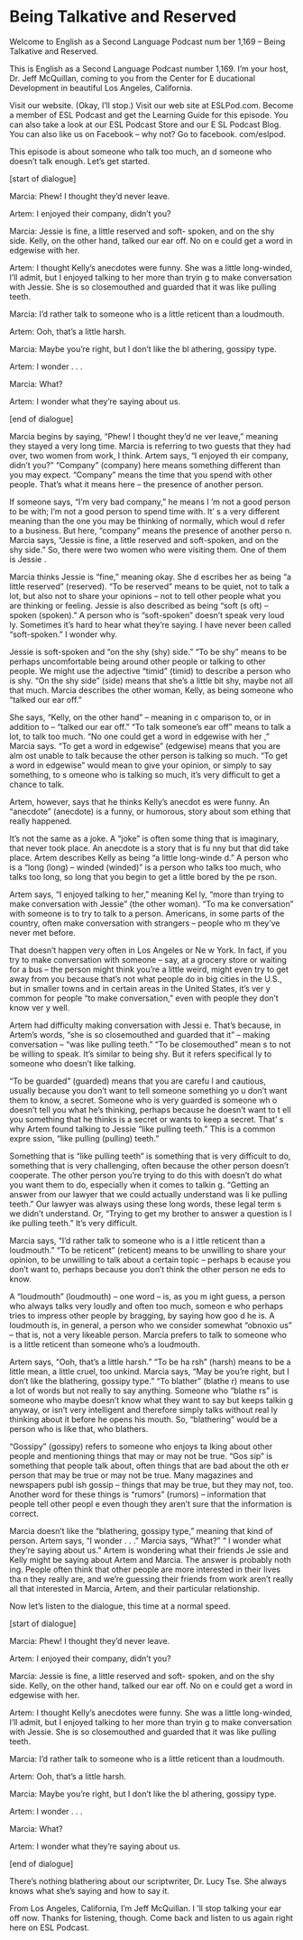 # Being Talkative and Reserved

Welcome to English as a Second Language Podcast num ber 1,169 – Being Talkative and Reserved.

This is English as a Second Language Podcast number  1,169. I’m your host, Dr. Jeff McQuillan, coming to you from the Center for E ducational Development in beautiful Los Angeles, California.

Visit our website. (Okay, I’ll stop.) Visit our web site at ESLPod.com. Become a member of ESL Podcast and get the Learning Guide for this episode. You can also take a look at our ESL Podcast Store and our E SL Podcast Blog. You can also like us on Facebook – why not? Go to facebook. com/eslpod.

This episode is about someone who talk too much, an d someone who doesn’t talk enough. Let’s get started.

[start of dialogue]

Marcia: Phew! I thought they’d never leave.

Artem: I enjoyed their company, didn’t you?

Marcia: Jessie is fine, a little reserved and soft- spoken, and on the shy side. Kelly, on the other hand, talked our ear off. No on e could get a word in edgewise with her.

Artem: I thought Kelly’s anecdotes were funny. She was a little long-winded, I’ll admit, but I enjoyed talking to her more than tryin g to make conversation with Jessie. She is so closemouthed and guarded that it was like pulling teeth.

Marcia: I’d rather talk to someone who is a little reticent than a loudmouth.

Artem: Ooh, that’s a little harsh.

Marcia: Maybe you’re right, but I don’t like the bl athering, gossipy type.

Artem: I wonder . . .

Marcia: What?

 Artem: I wonder what they’re saying about us.

[end of dialogue]

Marcia begins by saying, “Phew! I thought they’d ne ver leave,” meaning they stayed a very long time. Marcia is referring to two  guests that they had over, two women from work, I think. Artem says, “I enjoyed th eir company, didn’t you?” “Company” (company) here means something different than you may expect. “Company” means the time that you spend with other people. That’s what it means here – the presence of another person.

If someone says, “I’m very bad company,” he means I ’m not a good person to be with; I’m not a good person to spend time with. It’ s a very different meaning than the one you may be thinking of normally, which woul d refer to a business. But here, “company” means the presence of another perso n. Marcia says, “Jessie is fine, a little reserved and soft-spoken, and on the  shy side.” So, there were two women who were visiting them. One of them is Jessie .

Marcia thinks Jessie is “fine,” meaning okay. She d escribes her as being “a little reserved” (reserved). “To be reserved” means to be quiet, not to talk a lot, but also not to share your opinions – not to tell other  people what you are thinking or feeling. Jessie is also described as being “soft (s oft) – spoken (spoken).” A person who is “soft-spoken” doesn’t speak very loud ly. Sometimes it’s hard to hear what they’re saying. I have never been called “soft-spoken.” I wonder why.

Jessie is soft-spoken and “on the shy (shy) side.” “To be shy” means to be perhaps uncomfortable being around other people or talking to other people. We might use the adjective “timid” (timid) to describe  a person who is shy. “On the shy side” (side) means that she’s a little bit shy,  maybe not all that much. Marcia describes the other woman, Kelly, as being someone who “talked our ear off.”

She says, “Kelly, on the other hand” – meaning in c omparison to, or in addition to – “talked our ear off.” “To talk someone’s ear off”  means to talk a lot, to talk too much. “No one could get a word in edgewise with her ,” Marcia says. “To get a word in edgewise” (edgewise) means that you are alm ost unable to talk because the other person is talking so much. “To get a word  in edgewise” would mean to give your opinion, or simply to say something, to s omeone who is talking so much, it’s very difficult to get a chance to talk.

Artem, however, says that he thinks Kelly’s anecdot es were funny. An “anecdote” (anecdote) is a funny, or humorous, story about som ething that really happened.

It’s not the same as a joke. A “joke” is often some thing that is imaginary, that never took place. An anecdote is a story that is fu nny but that did take place. Artem describes Kelly as being “a little long-winde d.” A person who is a “long (long) – winded (winded)” is a person who talks too  much, who talks too long, so long that you begin to get a little bored by the pe rson.

Artem says, “I enjoyed talking to her,” meaning Kel ly, “more than trying to make conversation with Jessie” (the other woman). “To ma ke conversation” with someone is to try to talk to a person. Americans, in some parts of the country, often make conversation with strangers – people who m they’ve never met before.

That doesn’t happen very often in Los Angeles or Ne w York. In fact, if you try to make conversation with someone – say, at a grocery store or waiting for a bus – the person might think you’re a little weird, might  even try to get away from you because that’s not what people do in big cities in the U.S., but in smaller towns and in certain areas in the United States, it’s ver y common for people “to make conversation,” even with people they don’t know ver y well.

Artem had difficulty making conversation with Jessi e. That’s because, in Artem’s words, “she is so closemouthed and guarded that it”  – making conversation – “was like pulling teeth.” “To be closemouthed” mean s to not be willing to speak. It’s similar to being shy. But it refers specifical ly to someone who doesn’t like talking.

“To be guarded” (guarded) means that you are carefu l and cautious, usually because you don’t want to tell someone something yo u don’t want them to know, a secret. Someone who is very guarded is someone wh o doesn’t tell you what he’s thinking, perhaps because he doesn’t want to t ell you something that he thinks is a secret or wants to keep a secret. That’ s why Artem found talking to Jessie “like pulling teeth.” This is a common expre ssion, “like pulling (pulling) teeth.”

Something that is “like pulling teeth” is something  that is very difficult to do, something that is very challenging, often because the other person doesn’t cooperate. The other person you’re trying to do this with doesn’t do what you want them to do, especially when it comes to talkin g. “Getting an answer from our lawyer that we could actually understand was li ke pulling teeth.” Our lawyer was always using these long words, these legal term s we didn’t understand. Or, “Trying to get my brother to answer a question is l ike pulling teeth.” It’s very difficult.

Marcia says, “I’d rather talk to someone who is a l ittle reticent than a loudmouth.” “To be reticent” (reticent) means to be unwilling to share your opinion, to be unwilling to talk about a certain topic – perhaps b ecause you don’t want to, perhaps because you don’t think the other person ne eds to know.

A “loudmouth” (loudmouth) – one word – is, as you m ight guess, a person who always talks very loudly and often too much, someon e who perhaps tries to impress other people by bragging, by saying how goo d he is. A loudmouth is, in general, a person who we consider somewhat “obnoxio us” – that is, not a very likeable person. Marcia prefers to talk to someone who is a little reticent than someone who’s a loudmouth.

Artem says, “Ooh, that’s a little harsh.” “To be ha rsh” (harsh) means to be a little mean, a little cruel, too unkind. Marcia says, “May be you’re right, but I don’t like the blathering, gossipy type.” “To blather” (blathe r) means to use a lot of words but not really to say anything. Someone who “blathe rs” is someone who maybe doesn’t know what they want to say but keeps talkin g anyway, or isn’t very intelligent and therefore simply talks without real ly thinking about it before he opens his mouth. So, “blathering” would be a person  who is like that, who blathers.

“Gossipy” (gossipy) refers to someone who enjoys ta lking about other people and mentioning things that may or may not be true. “Gos sip” is something that people talk about, often things that are bad about the oth er person that may be true or may not be true. Many magazines and newspapers publ ish gossip – things that may be true, but they may not, too. Another word for these things is “rumors” (rumors) – information that people tell other peopl e even though they aren’t sure that the information is correct.

Marcia doesn’t like the “blathering, gossipy type,”  meaning that kind of person. Artem says, “I wonder . . .” Marcia says, “What?” “ I wonder what they’re saying about us.” Artem is wondering what their friends Je ssie and Kelly might be saying about Artem and Marcia. The answer is probably noth ing. People often think that other people are more interested in their lives tha n they really are, and we’re guessing their friends from work aren’t really all that interested in Marcia, Artem, and their particular relationship.

Now let’s listen to the dialogue, this time at a normal speed.

[start of dialogue]

Marcia: Phew! I thought they’d never leave.

 Artem: I enjoyed their company, didn’t you?

Marcia: Jessie is fine, a little reserved and soft- spoken, and on the shy side. Kelly, on the other hand, talked our ear off. No on e could get a word in edgewise with her.

Artem: I thought Kelly’s anecdotes were funny. She was a little long-winded, I’ll admit, but I enjoyed talking to her more than tryin g to make conversation with Jessie. She is so closemouthed and guarded that it was like pulling teeth.

Marcia: I’d rather talk to someone who is a little reticent than a loudmouth.

Artem: Ooh, that’s a little harsh.

Marcia: Maybe you’re right, but I don’t like the bl athering, gossipy type.

Artem: I wonder . . .

Marcia: What?

Artem: I wonder what they’re saying about us.

[end of dialogue]

There’s nothing blathering about our scriptwriter, Dr. Lucy Tse. She always knows what she’s saying and how to say it.

From Los Angeles, California, I’m Jeff McQuillan. I ’ll stop talking your ear off now. Thanks for listening, though. Come back and listen to us again right here on ESL Podcast.

